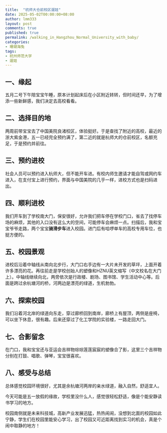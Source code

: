```yaml
---
title:  "杭师大仓前校区遛娃"
date: 2025-05-02T00:00:00+08:00
author: lmm333
layout: post
comments: true
published: true
permalink: /walking_in_Hangzhou_Normal_University_with_baby/
categories:
- 珊瑚海兔
tags:
- 杭州师范大学
- 遛娃
---
```


## 一、缘起
五月二号下午陪宝宝午睡，原本计划起床后在小区附近转转，但时间还早，为了增添一些新鲜感，我们决定去高校看看。

## 二、选择目的地
两周前带宝宝去了中国美院良渚校区，体验挺好。于是查找了附近的高校，最近的浙大紫金港，五一已经完全预约满了，第二近的就是杭师大的仓前校区，名额充足，于是预约并前往。

## 三、预约进校
社会人员可以预约进入杭师大，但不能开车进。有校内师生邀请才能自驾或网约车进入，在支付宝上进行预约，界面与中国美院的几乎一样，进校方式也是扫码进出。

## 四、顺利进校
我们开车到了学校南大门，保安很好，允许我们把车停在学校门口，省去了找停车场的麻烦，其他的入口没有这么大的空间，可能停车会麻烦一点。扫描后，我和宝宝爷爷走路，两个宝宝**骑滑步车**进入校园。进门后有哈啰单车的高校专用车位，也挺方便的。

## 五、校园景观
进校后沿着中轴线从南向北步行，大门口右手边有一大片未开发的草坪，上面开着许多漂亮的花。再往前走是学校创始人的塑像和HZNU英文缩写（中文校名在大门上）。中轴线继续向北，两旁依次是行政楼、剧场、图书馆、学生活动中心等。后面是跨过余杭塘河的桥，河两边是漂亮的绿道，生机勃勃。

## 六、探索校园
我们沿着河北岸的绿道向东走，穿过廊桥回到南岸，廊桥上有屋顶，两侧是座椅，可以坐下休息，很有趣。后来还穿过了化工学院的实验楼，一路走回大门。

## 七、合影留念
在门口，我和宝宝还与亚运会吉祥物琮琮莲莲宸宸的塑像合了影，这里三个吉祥物分别在打鼓、唱歌、弹琴，宝宝很喜欢。

## 八、感受与总结
总体感觉校园环境很好，尤其是余杭塘河两岸的亲水绿道，融入自然，舒适宜人。

今天可能是五一放假的缘故，学校里没什么人，感觉很轻松舒适，像是个能安静读书学习的地方。

校园南侧就是未来科技城，高新产业发展迅猛，热热闹闹，没想到北面的校园如此宁静，学生们在校园里能安心学习，出了校园又可近距离找到实习的机会，真是个闹中取静的地方！